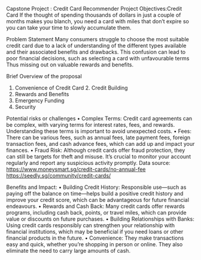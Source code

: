 Capstone Project : Credit Card Recommender
Project Objectives:Credit Card
If the thought of spending thousands of dollars in just a couple of months makes you blanch, you need a card with miles that don’t expire so you can take your time to slowly accumulate them.


Problem Statement
Many consumers struggle to choose the most suitable credit card due to a lack of understanding of the different types available and their associated benefits and drawbacks.
This confusion can lead to poor financial decisions, such as selecting a card with unfavourable terms
Thus missing out on valuable rewards and benefits.

Brief Overview of the proposal
1. Convenience of Credit Card 2. Credit Building
3. Rewards and Benefits
4. Emergency Funding
5. Security

Potential risks or challenges
• Complex Terms: Credit card agreements can be complex, with varying terms for interest rates, fees, and rewards. Understanding these terms is important to avoid unexpected costs.
• Fees: There can be various fees, such as annual fees, late payment fees, foreign transaction fees, and cash advance fees, which can add up and impact your finances.
• Fraud Risk: Although credit cards offer fraud protection, they can still be targets for theft and misuse. It’s crucial to monitor your account regularly and report any suspicious activity promptly.
Data source: https://www.moneysmart.sg/credit-cards/no-annual-fee https://seedly.sg/community/credit-cards/
   
 Benefits and Impact:
• Building Credit History: Responsible use—such as paying off the balance on time—helps build a positive credit history and improve your credit score, which can be advantageous for future financial endeavours.
• Rewards and Cash Back: Many credit cards offer rewards programs, including cash back, points, or travel miles, which can provide value or discounts on future purchases.
• Building Relationships with Banks: Using credit cards responsibly can strengthen your relationship with financial institutions, which may be beneficial if you need loans or other financial products in the future.
• Convenience: They make transactions easy and quick, whether you’re shopping in person or online. They also eliminate the need to carry large amounts of cash.
